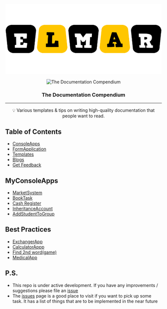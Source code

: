 ![banner](https://github.com/elmar049/PragmatechCsharpProject/blob/master/banner.png)
<p align="center">
 <img src="https://i.imgur.com/rSyq3MW.png" alt="The Documentation Compendium"></a>
</p>

<h3 align="center">The Documentation Compendium</h3>

<div align="center">


</div>

---

<p align = "center">💡 Various templates & tips on writing high-quality documentation that people want to read.</p>


## Table of Contents

- [ConsoleApps](#console)
- [FormApplication](#formapp)
- [Templates](#templates)
- [Blogs](#art)
- [Get Feedback](#WriteIssue)


## MyConsoleApps <a name = "console"></a> 

- [MarketSystem](https://github.com/elmar049/PragmatechCsharpProject/tree/master/HomeWorkTask/SuperMarketTask)
- [BookTask](https://github.com/elmar049/PragmatechCsharpProject/tree/master/HomeWorkTask/BookTask)
- [Cash Register](https://github.com/elmar049/PragmatechCsharpProject/tree/master/HomeWorkTask/CashRegister)
- [InheritanceAccount](https://github.com/elmar049/PragmatechCsharpProject/tree/master/Lessons/Class)
- [AddStudentToGroup](https://github.com/elmar049/PragmatechCsharpProject/tree/master/HomeWorkTask/CourseTask/GroupStudentTask)


## Best Practices<a name = "formapp"></a>

- [ExchangerApp](https://github.com/elmar049/PragmatechCsharpProject/tree/master/HomeWorkTask/CurrencyExchangerTask)
- [CalculatorAppp](https://github.com/elmar049/PragmatechCsharpProject/tree/master/HomeWorkTask/Calculator)
- [Find 2nd word(game)](https://github.com/elmar049/PragmatechCsharpProject/tree/master/Draft/Dictionary/Dictionary)
- [MedicalApp](https://github.com/elmar049/PragmatechCsharpProject/tree/master/HomeWorkTask/TaskMedicinee)


## P.S. <a name = "WriteIssue"></a>

- This repo is under active development. If you have any improvements / suggestions please file an [issue](https://github.com/kylelobo/The-Documentation-Compendium/issues/new/choose)
- The [issues](https://github.com/elmar049/PragmatechCsharpProject/issues) page is a good place to visit if you want to pick up some task. It has a list of things that are to be implemented in the near future


